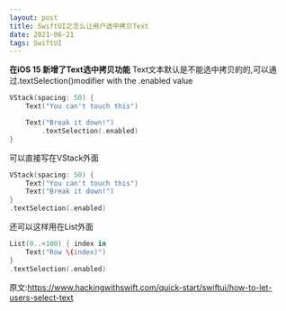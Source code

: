 ```yaml
---
layout: post
title: SwiftUI之怎么让用户选中拷贝Text
date: 2021-06-21
tags: SwiftUI
---
```


**在iOS 15 新增了Text选中拷贝功能**
Text文本默认是不能选中拷贝的的,可以通过.textSelection()modifier with the .enabled value
```swift
VStack(spacing: 50) {
    Text("You can't touch this")

    Text("Break it down!")
        .textSelection(.enabled)
}
```

可以直接写在VStack外面
```swift
VStack(spacing: 50) {
    Text("You can't touch this")
    Text("Break it down!")
}
.textSelection(.enabled)
```

还可以这样用在List外面
```swift
List(0..<100) { index in
    Text("Row \(index)")
}
.textSelection(.enabled)
```

原文:https://www.hackingwithswift.com/quick-start/swiftui/how-to-let-users-select-text
